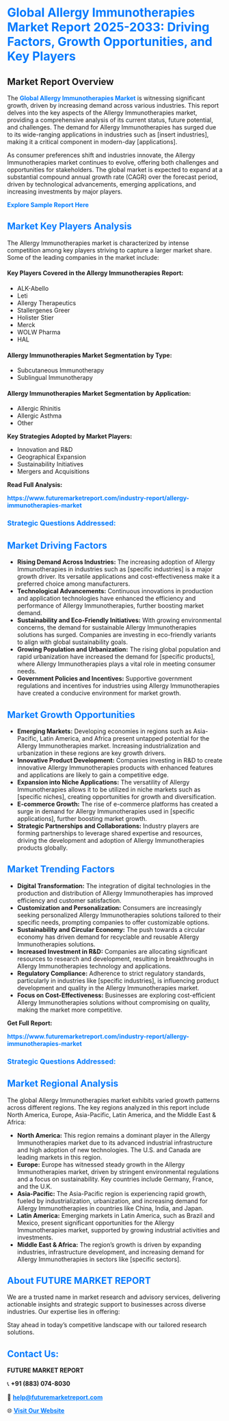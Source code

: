 <h1 style="color: #007BFF;">Global Allergy Immunotherapies Market Report 2025-2033: Driving Factors, Growth Opportunities, and Key Players</h1>

<section id="overview">
<h2>Market Report Overview</h2>
<p>The <a href="https://www.futuremarketreport.com/industry-report/allergy-immunotherapies-market" style="color: #007BFF; text-decoration: none;"><strong>Global Allergy Immunotherapies Market</strong></a> is witnessing significant growth, driven by increasing demand across various industries. This report delves into the key aspects of the Allergy Immunotherapies market, providing a comprehensive analysis of its current status, future potential, and challenges. The demand for Allergy Immunotherapies has surged due to its wide-ranging applications in industries such as [insert industries], making it a critical component in modern-day [applications].</p>
<p>As consumer preferences shift and industries innovate, the Allergy Immunotherapies market continues to evolve, offering both challenges and opportunities for stakeholders. The global market is expected to expand at a substantial compound annual growth rate (CAGR) over the forecast period, driven by technological advancements, emerging applications, and increasing investments by major players.</p>
</section>

<section id="overview">
<p><a href="https://www.futuremarketreport.com/request-sample/reportId=80172" style="color: #007BFF; text-decoration: none;"><strong>Explore Sample Report Here</strong></a></p>
</section>

<section id="key-players">
<h2 style="color: #007BFF;">Market Key Players Analysis</h2>
<p>The Allergy Immunotherapies market is characterized by intense competition among key players striving to capture a larger market share. Some of the leading companies in the market include:</p>
<h4>Key Players Covered in the Allergy Immunotherapies Report:</h4>
<ul><li>ALK-Abello</li><li>Leti</li><li>Allergy Therapeutics</li><li>Stallergenes Greer</li><li>Holister Stier</li><li>Merck</li><li>WOLW Pharma</li><li>HAL</li></ul>
<h4>Allergy Immunotherapies Market Segmentation by Type:</h4>
<ul><li>Subcutaneous Immunotherapy</li><li>Sublingual Immunotherapy</li></ul>

<h4>Allergy Immunotherapies Market Segmentation by Application:</h4>
<ul><li>Allergic Rhinitis</li><li>Allergic Asthma</li><li>Other</li></ul>
<p><strong>Key Strategies Adopted by Market Players:</strong></p>
<ul>
<li>Innovation and R&D</li>
<li>Geographical Expansion</li>
<li>Sustainability Initiatives</li>
<li>Mergers and Acquisitions</li>
</ul>
</section>

<section>
<p><strong>Read Full Analysis: </strong></p><a href="https://www.futuremarketreport.com/industry-report/allergy-immunotherapies-market" style="color: #007BFF; text-decoration: none;"><strong>https://www.futuremarketreport.com/industry-report/allergy-immunotherapies-market</strong></a>
<h3 style="color: #007BFF;">Strategic Questions Addressed:</h3>
</section>

<section id="driving-factors">
<h2 style="color: #007BFF;">Market Driving Factors</h2>
<ul>
<li><strong>Rising Demand Across Industries:</strong> The increasing adoption of Allergy Immunotherapies in industries such as [specific industries] is a major growth driver. Its versatile applications and cost-effectiveness make it a preferred choice among manufacturers.</li>
<li><strong>Technological Advancements:</strong> Continuous innovations in production and application technologies have enhanced the efficiency and performance of Allergy Immunotherapies, further boosting market demand.</li>
<li><strong>Sustainability and Eco-Friendly Initiatives:</strong> With growing environmental concerns, the demand for sustainable Allergy Immunotherapies solutions has surged. Companies are investing in eco-friendly variants to align with global sustainability goals.</li>
<li><strong>Growing Population and Urbanization:</strong> The rising global population and rapid urbanization have increased the demand for [specific products], where Allergy Immunotherapies plays a vital role in meeting consumer needs.</li>
<li><strong>Government Policies and Incentives:</strong> Supportive government regulations and incentives for industries using Allergy Immunotherapies have created a conducive environment for market growth.</li>
</ul>
</section>

<section id="growth-opportunities">
<h2 style="color: #007BFF;">Market Growth Opportunities</h2>
<ul>
<li><strong>Emerging Markets:</strong> Developing economies in regions such as Asia-Pacific, Latin America, and Africa present untapped potential for the Allergy Immunotherapies market. Increasing industrialization and urbanization in these regions are key growth drivers.</li>
<li><strong>Innovative Product Development:</strong> Companies investing in R&D to create innovative Allergy Immunotherapies products with enhanced features and applications are likely to gain a competitive edge.</li>
<li><strong>Expansion into Niche Applications:</strong> The versatility of Allergy Immunotherapies allows it to be utilized in niche markets such as [specific niches], creating opportunities for growth and diversification.</li>
<li><strong>E-commerce Growth:</strong> The rise of e-commerce platforms has created a surge in demand for Allergy Immunotherapies used in [specific applications], further boosting market growth.</li>
<li><strong>Strategic Partnerships and Collaborations:</strong> Industry players are forming partnerships to leverage shared expertise and resources, driving the development and adoption of Allergy Immunotherapies products globally.</li>
</ul>
</section>

<section id="trending-factors">
<h2 style="color: #007BFF;">Market Trending Factors</h2>
<ul>
<li><strong>Digital Transformation:</strong> The integration of digital technologies in the production and distribution of Allergy Immunotherapies has improved efficiency and customer satisfaction.</li>
<li><strong>Customization and Personalization:</strong> Consumers are increasingly seeking personalized Allergy Immunotherapies solutions tailored to their specific needs, prompting companies to offer customizable options.</li>
<li><strong>Sustainability and Circular Economy:</strong> The push towards a circular economy has driven demand for recyclable and reusable Allergy Immunotherapies solutions.</li>
<li><strong>Increased Investment in R&D:</strong> Companies are allocating significant resources to research and development, resulting in breakthroughs in Allergy Immunotherapies technology and applications.</li>
<li><strong>Regulatory Compliance:</strong> Adherence to strict regulatory standards, particularly in industries like [specific industries], is influencing product development and quality in the Allergy Immunotherapies market.</li>
<li><strong>Focus on Cost-Effectiveness:</strong> Businesses are exploring cost-efficient Allergy Immunotherapies solutions without compromising on quality, making the market more competitive.</li>
</ul>
</section>

<section>
<p><strong>Get Full Report: </strong></p><a href="https://www.futuremarketreport.com/industry-report/allergy-immunotherapies-market" style="color: #007BFF; text-decoration: none;"><strong>https://www.futuremarketreport.com/industry-report/allergy-immunotherapies-market</strong></a>
<h3 style="color: #007BFF;">Strategic Questions Addressed:</h3>
</section>


<section id="regional-analysis">
<h2 style="color: #007BFF;">Market Regional Analysis</h2>
<p>The global Allergy Immunotherapies market exhibits varied growth patterns across different regions. The key regions analyzed in this report include North America, Europe, Asia-Pacific, Latin America, and the Middle East & Africa:</p>
<ul>
<li><strong>North America:</strong> This region remains a dominant player in the Allergy Immunotherapies market due to its advanced industrial infrastructure and high adoption of new technologies. The U.S. and Canada are leading markets in this region.</li>
<li><strong>Europe:</strong> Europe has witnessed steady growth in the Allergy Immunotherapies market, driven by stringent environmental regulations and a focus on sustainability. Key countries include Germany, France, and the U.K.</li>
<li><strong>Asia-Pacific:</strong> The Asia-Pacific region is experiencing rapid growth, fueled by industrialization, urbanization, and increasing demand for Allergy Immunotherapies in countries like China, India, and Japan.</li>
<li><strong>Latin America:</strong> Emerging markets in Latin America, such as Brazil and Mexico, present significant opportunities for the Allergy Immunotherapies market, supported by growing industrial activities and investments.</li>
<li><strong>Middle East & Africa:</strong> The region’s growth is driven by expanding industries, infrastructure development, and increasing demand for Allergy Immunotherapies in sectors like [specific sectors].</li>
</ul>
</section>

<footer>
<h2 style="color: #007BFF;">About FUTURE MARKET REPORT</h2>
<p>We are a trusted name in market research and advisory services, delivering actionable insights and strategic support to businesses across diverse industries. Our expertise lies in offering:</p>

<p>Stay ahead in today’s competitive landscape with our tailored research solutions.</p>

<h2 style="color: #007BFF;">Contact Us:</h2>
<p><strong>FUTURE MARKET REPORT</strong></p>
<p>📞 <strong>+91 (883) 074-8030</strong></p>
<p>📧 <strong><a href="mailto:help@futuremarketreport.com" style="color: #007BFF;">help@futuremarketreport.com</a></strong></p>
<p>🌐 <strong><a href="https://www.futuremarketreport.com/" style="color: #007BFF;">Visit Our Website</a></strong></p>
</footer>